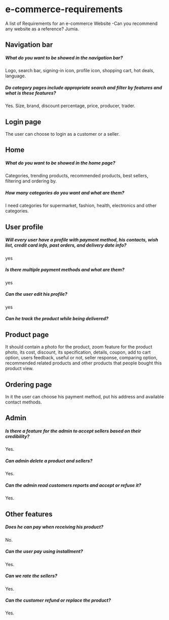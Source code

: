 # e-commerce-requirements
A list of Requirements for an e-commerce Website
-Can you recommend any website as a reference?
Jumia.

## Navigation bar
##### What do you want to be showed in the navigation bar?
Logo, search bar, signing-in icon, profile icon, shopping cart, hot deals, language.
##### Do category pages include appropriate search and filter by features and what is these features?
Yes. Size, brand, discount percentage, price, producer, trader.

## Login page
The user can choose to login as a customer or a seller.

## Home
##### What do you want to be showed in the home page?
Categories, trending products, recommended products, best sellers, filtering and ordering by.
##### How many categories do you want and what are them?
I need categories for supermarket, fashion, health, electronics and other categories.

## User profile
##### Will every user have a profile with payment method, his contacts, wish list, credit card info, past orders, and delivery date info?
yes
##### Is there multiple payment methods and what are them?
yes
##### Can the user edit his profile?
yes
##### Can he track the product while being delivered?

## Product page
It should contain a photo for the product, zoom feature for the product photo, its cost, discount, its specification, details, coupon, add to cart option, users feedback, useful or not, seller response, comparing option, recommended related products and other products that people bought this product view.

## Ordering page
In it the user can choose his payment method, put his address and available contact methods.

## Admin
##### Is there a feature for the admin to accept sellers based on their credibility?
Yes.
##### Can admin delete a product and sellers?
Yes.
##### Can the admin read customers reports and accept or refuse it?
Yes. 



## Other features
##### Does he can pay when receiving his product?
No.
##### Can the user pay using installment?
Yes.
##### Can we rate the sellers?
Yes.
##### Can the customer refund or replace the product?
Yes.
